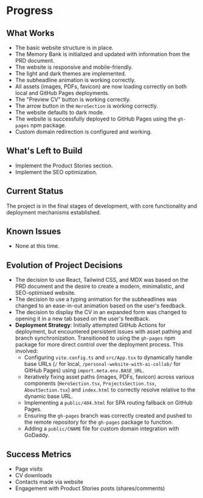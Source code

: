 # Progress

## What Works

*   The basic website structure is in place.
*   The Memory Bank is initialized and updated with information from the PRD document.
*   The website is responsive and mobile-friendly.
*   The light and dark themes are implemented.
*   The subheadline animation is working correctly.
*   All assets (images, PDFs, favicon) are now loading correctly on both local and GitHub Pages deployments.
*   The "Preview CV" button is working correctly.
*   The arrow button in the `HeroSection` is working correctly.
*   The website defaults to dark mode.
*   The website is successfully deployed to GitHub Pages using the `gh-pages` npm package.
*   Custom domain redirection is configured and working.

## What's Left to Build

*   Implement the Product Stories section.
*   Implement the SEO optimization.

## Current Status

The project is in the final stages of development, with core functionality and deployment mechanisms established.

## Known Issues

*   None at this time.

## Evolution of Project Decisions

*   The decision to use React, Tailwind CSS, and MDX was based on the PRD document and the desire to create a modern, minimalistic, and SEO-optimised website.
*   The decision to use a typing animation for the subheadlines was changed to an ease-in-out animation based on the user's feedback.
*   The decision to display the CV in an expanded form was changed to opening it in a new tab based on the user's feedback.
*   **Deployment Strategy**: Initially attempted GitHub Actions for deployment, but encountered persistent issues with asset pathing and branch synchronization. Transitioned to using the `gh-pages` npm package for more direct control over the deployment process. This involved:
    *   Configuring `vite.config.ts` and `src/App.tsx` to dynamically handle base URLs (`/` for local, `/personal-website-with-ai-collab/` for GitHub Pages) using `import.meta.env.BASE_URL`.
    *   Iteratively fixing asset paths (images, PDFs, favicon) across various components (`HeroSection.tsx`, `ProjectsSection.tsx`, `AboutSection.tsx`) and `index.html` to correctly resolve relative to the dynamic base URL.
    *   Implementing a `public/404.html` for SPA routing fallback on GitHub Pages.
    *   Ensuring the `gh-pages` branch was correctly created and pushed to the remote repository for the `gh-pages` package to function.
    *   Adding a `public/CNAME` file for custom domain integration with GoDaddy.

## Success Metrics

*   Page visits
*   CV downloads
*   Contacts made via website
*   Engagement with Product Stories posts (shares/comments)
